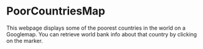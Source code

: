 # PoorCountriesMap
This webpage displays some of the poorest countries in the world on a Googlemap. You can retrieve world bank info about that country by clicking on the marker.



